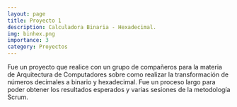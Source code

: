 ```yaml
---
layout: page
title: Proyecto 1
description: Calculadora Binaria - Hexadecimal.
img: binhex.png
importance: 3
category: Proyectos
---
```


Fue un proyecto que realice con un grupo de compañeros para la materia de Arquitectura de Computadores sobre como realizar la transformación de números decimales a binario y hexadecimal. Fue un proceso largo para poder obtener los resultados esperados y varias sesiones de la metodología Scrum.